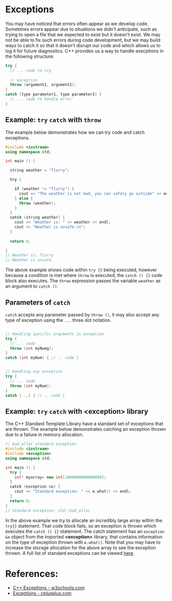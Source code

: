 # Exceptions

You may have noticed that errors often appear as we develop code. Sometimes errors appear due to situations we didn't anticipate, such as trying to open a file that we expected to exist but it doesn't exist. We may not be able to fix such errors during code development, but we may build ways to catch it so that it doesn't disrupt our code and which allows us to log it for future diagnositcs. C++ provides us a way to handle execptions in the following structure:
```c++
try {
  // ... code to try
  
  // exception
  throw (argument1, argument2); 
}
catch (type parameter1, type parameter2) {
  // ... code to handle error
}
```

## Example: `try` `catch` with `throw`
The example below demonstrates how we can try code and catch exceptions.
```c++
#include <iostream>
using namespace std;

int main () {

  string weather = "flurry";

  try {

    if (weather != "flurry") {
      cout << "The weather is not bad, you can safely go outside" << endl;
    } else {
      throw (weather);
    }
  }
  catch (string weather) {
    cout << "Weather is: " << weather << endl;
    cout << "Weather is unsafe.\n";
  }
  
  return 0;

}
// Weather is: flurry
// Weather is unsafe.
```
The above example shows code within `try {}` being executed, however because a condition is met where `throw` is executed, the `catch () {}` code block also executes. The `throw` expression passes the variable `weather` as an argument to `catch ()`. 

## Parameters of `catch`
`catch` accepts any parameter passed by `throw ()`, it  may also accept any type of exception using the `...` three dot notation.
```c++

// Handling specific arguments in exception
try { 
  // ... code
  throw (int myNumg);
}
catch (int myNum) { // .. code }


// Handling any exception
try { 
  // ... code
  throw (int myNum);
}
catch (...) { // .. code }
```

## Example: `try` `catch` with \<exception\> library
The C++ Standard Template Library have a standard set of exceptions that are thrown. The example below demonstrates catching an exception thrown due to a failure in memory allocation.
```c++
// bad_alloc standard exception
#include <iostream>
#include <exception>
using namespace std;

int main () {
  try {
    int* myarray= new int[1000000000000000];
  }
  catch (exception &e) {
    cout << "Standard exception: " << e.what() << endl;
  }
  return 0;
}
// Standard exception: std::bad_alloc
```
In the above example we try to allocate an incredibly large array within the `try{}` statement. That code block fails, so an exception is thrown which executes the `catch () {}` statement. The catch statement has an `exception &e` object from the imported __\<exception\>__ library, that contains information on the type of exception thrown with `e.what()`. Note that you may have to increase the storage allocation for the above array to see the exception thrown. A full list of standard exceptions can be viewed [here](http://www.cplusplus.com/doc/tutorial/exceptions/).



# References:
- [C++ Exceptions - w3schools.com](https://www.w3schools.com/cpp/cpp_exceptions.asp)
- [Exceptions - cplusplus.com](http://www.cplusplus.com/doc/tutorial/exceptions/)

